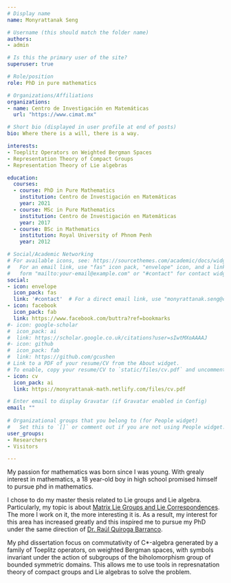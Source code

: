 ```yaml
---
# Display name
name: Monyrattanak Seng

# Username (this should match the folder name)
authors:
- admin

# Is this the primary user of the site?
superuser: true

# Role/position
role: PhD in pure mathematics

# Organizations/Affiliations
organizations:
- name: Centro de Investigación en Matemáticas
  url: "https://www.cimat.mx"

# Short bio (displayed in user profile at end of posts)
bio: Where there is a will, there is a way.

interests:
- Toeplitz Operators on Weighted Bergman Spaces
- Representation Theory of Compact Groups
- Representation Theory of Lie algebras

education:
  courses:
  - course: PhD in Pure Mathematics
    institution: Centro de Investigación en Matemáticas
    year: 2021
  - course: MSc in Pure Mathematics
    institution: Centro de Investigación en Matemáticas
    year: 2017
  - course: BSc in Mathematics
    institution: Royal University of Phnom Penh
    year: 2012

# Social/Academic Networking
# For available icons, see: https://sourcethemes.com/academic/docs/widgets/#icons
#   For an email link, use "fas" icon pack, "envelope" icon, and a link in the
#   form "mailto:your-email@example.com" or "#contact" for contact widget.
social:
- icon: envelope
  icon_pack: fas
  link: '#contact'  # For a direct email link, use "monyrattanak.seng@cimat.mx".
- icon: facebook
  icon_pack: fab
  link: https://www.facebook.com/buttra?ref=bookmarks
#- icon: google-scholar
#  icon_pack: ai
#  link: https://scholar.google.co.uk/citations?user=sIwtMXoAAAAJ
#- icon: github
#  icon_pack: fab
#  link: https://github.com/gcushen
# Link to a PDF of your resume/CV from the About widget.
# To enable, copy your resume/CV to `static/files/cv.pdf` and uncomment the lines below.  
- icon: cv
  icon_pack: ai
  link: https://monyrattanak-math.netlify.com/files/cv.pdf

# Enter email to display Gravatar (if Gravatar enabled in Config)
email: ""
  
# Organizational groups that you belong to (for People widget)
#   Set this to `[]` or comment out if you are not using People widget.  
user_groups:
- Researchers
- Visitors

---
```


My passion for mathematics was born since I was young. With grealy interest in mathematics, a 18 year-old boy in high school promised himself to pursue phd in mathematics.

I chose to do my master thesis related to Lie groups and Lie algebra. Particularly, my topic is about
<a href="https://cimat.repositorioinstitucional.mx/jspui/bitstream/1008/732/1/TE%20639.pdf" target="_blank"> Matrix Lie Groups and Lie Correspondences</a>. The more I work on it, the more interesting it is. As a result, my interest for this area has increased greatly and this inspired me to pursue my PhD under the same direction of
<a href="https://www.cimat.mx/~quiroga/" target="_blank"> Dr. Raúl Quiroga Barranco</a>.

My phd dissertation focus on commutativity of C*-algebra generated by a family of Toeplitz operators, on weighted Bergman spaces, with symbols invariant under the action of subgroups of the biholomorphism group of bounded symmetric domains. This allows me to use tools in represnatation theory of compact groups and Lie algebras to solve the problem.

